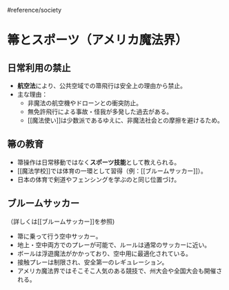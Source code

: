 #reference/society 
# 箒とスポーツ（アメリカ魔法界）

## 日常利用の禁止
- **航空法**により、公共空域での箒飛行は安全上の理由から禁止。
- 主な理由：
  - 非魔法の航空機やドローンとの衝突防止。
  - 無免許飛行による事故・怪我が多発した過去がある。
  - [[魔法使い]]は少数派であるゆえに、非魔法社会との摩擦を避けるため。

## 箒の教育
- 箒操作は日常移動ではなく**スポーツ技能**として教えられる。
- [[魔法学校]]では体育の一環として習得（例：[[ブルームサッカー]]）。
- 日本の体育で剣道やフェンシングを学ぶのと同じ位置づけ。

## ブルームサッカー
（詳しくは[[ブルームサッカー]]を参照)
- 箒に乗って行う空中サッカー。
- 地上・空中両方でのプレーが可能で、ルールは通常のサッカーに近い。
- ボールは浮遊魔法がかかっており、空中用に最適化されている。
- 接触プレーは制限され、安全第一のレギュレーション。
- アメリカ魔法界ではそこそこ人気のある競技で、州大会や全国大会も開催される。
